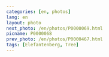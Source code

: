 ```yaml
---
categories: [en, photos]
lang: en
layout: photo
next_photo: /en/photos/P0000069.html
picname: P0000068
prev_photo: /en/photos/P0000467.html
tags: [Elefantenberg, Tree]
---
```

